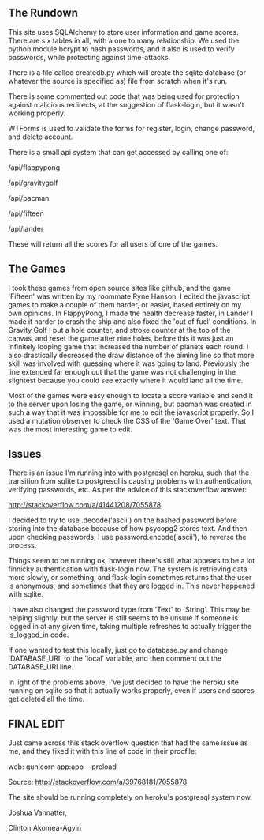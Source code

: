 ## The Rundown

This site uses SQLAlchemy to store user information and game scores. 
There are six tables in all, with a one to many relationship. 
We used the python module bcrypt to hash passwords, and it also is used to verify passwords, 
while protecting against time-attacks. 

There is a file called createdb.py which will create the sqlite database (or whatever the source is specified as)
file from scratch when it's run. 

There is some commented out code that was being used for protection against malicious redirects, 
at the suggestion of flask-login, but it wasn't working properly. 

WTForms is used to validate the forms for register, login, change password, and delete account. 

There is a small api system that can get accessed by calling one of:

/api/flappypong

/api/gravitygolf

/api/pacman

/api/fifteen

/api/lander


These will return all the scores for all users of one of the games. 

## The Games

I took these games from open source sites like github, and the game 'Fifteen' was written by my roommate Ryne Hanson.
I edited the javascript games to make a couple of them harder, or easier, based entirely on my own opinions. In FlappyPong, I made 
the health decrease faster, in Lander I made it harder to crash the ship and also fixed the 'out of fuel' conditions. In Gravity Golf
I put a hole counter, and stroke counter at the top of the canvas, and reset the game after nine holes, before this it was just 
an infinitely looping game that increased the number of planets each round. I also drastically decreased the draw distance of the 
aiming line so that more skill was involved with guessing where it was going to land. Previously the line extended far enough out 
that the game was not challenging in the slightest because you could see exactly where it would land all the time.

Most of the games were easy enough to locate a score variable and send it to the server upon losing the game, or winning, but 
pacman was created in such a way that it was impossible for me to edit the javascript properly. So I used a mutation observer to 
check the CSS of the 'Game Over' text. That was the most interesting game to edit. 


## Issues

There is an issue I'm running into with postgresql on heroku, such that the transition from sqlite to postgresql is causing
problems with authentication, verifying passwords, etc. As per the advice of this stackoverflow answer:

http://stackoverflow.com/a/41441208/7055878

I decided to try to use .decode('ascii') on the hashed password before storing into the database because of how psycopg2 stores
text. And then upon checking passwords, I use password.encode('ascii'), to reverse the process. 

Things seem to be running ok, however there's still what appears to be a lot finnicky authentication with flask-login now. 
The system is retrieving data more slowly, or something, and flask-login sometimes returns that the user is anonymous,
and sometimes that they are logged in. This never happened with sqlite. 

I have also changed the password type from 'Text' to 'String'. This may be helping slightly, but the server is still seems 
to be unsure if someone is logged in at any given time, taking multiple refreshes to actually trigger the is_logged_in code. 

If one wanted to test this locally, just go to database.py and change 'DATABASE_URI' to the 'local' variable, 
and then comment out the DATABASE_URI line. 



In light of the problems above, I've just decided to have the heroku site running on sqlite so that it actually works properly,
even if users and scores get deleted all the time. 


## FINAL EDIT

Just came across this stack overflow question that had the same issue as me, and they fixed it with this line of code in their 
procfile:

web: gunicorn app:app --preload

Source: http://stackoverflow.com/a/39768181/7055878

The site should be running completely on heroku's postgresql system now. 



Joshua Vannatter,

Clinton Akomea-Agyin
